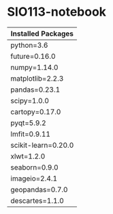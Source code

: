 # SIO113-notebook

| Installed Packages  |
|---------------------|
| python=3.6          |
| future=0.16.0       |
| numpy=1.14.0        |
| matplotlib=2.2.3    |
| pandas=0.23.1       |
| scipy=1.0.0         |
| cartopy=0.17.0      |
| pyqt=5.9.2          |
| lmfit=0.9.11        |
| scikit-learn=0.20.0 |
| xlwt=1.2.0          |
| seaborn=0.9.0       |
| imageio=2.4.1       |
| geopandas=0.7.0     |
| descartes=1.1.0     |
